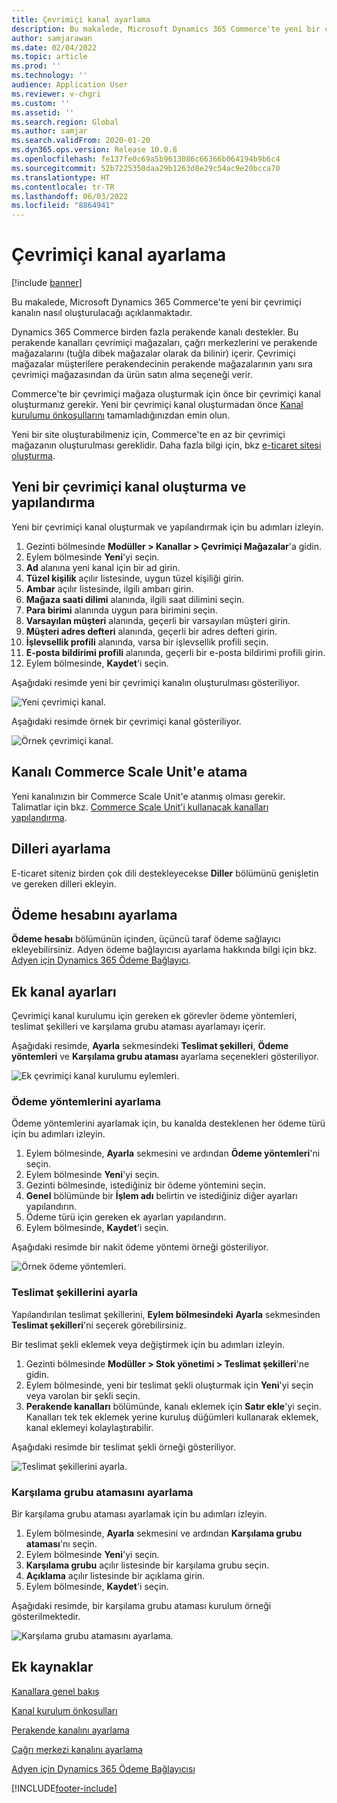 ```yaml
---
title: Çevrimiçi kanal ayarlama
description: Bu makalede, Microsoft Dynamics 365 Commerce'te yeni bir çevrimiçi kanalın nasıl oluşturulacağı açıklanmaktadır.
author: samjarawan
ms.date: 02/04/2022
ms.topic: article
ms.prod: ''
ms.technology: ''
audience: Application User
ms.reviewer: v-chgri
ms.custom: ''
ms.assetid: ''
ms.search.region: Global
ms.author: samjar
ms.search.validFrom: 2020-01-20
ms.dyn365.ops.version: Release 10.0.8
ms.openlocfilehash: fe137fe0c69a5b9613086c66366b064194b9b6c4
ms.sourcegitcommit: 52b7225350daa29b1263d8e29c54ac9e20bcca70
ms.translationtype: HT
ms.contentlocale: tr-TR
ms.lasthandoff: 06/03/2022
ms.locfileid: "8864941"
---
```

# <a name="set-up-an-online-channel"></a>Çevrimiçi kanal ayarlama

[!include [banner](includes/banner.md)]

Bu makalede, Microsoft Dynamics 365 Commerce'te yeni bir çevrimiçi kanalın nasıl oluşturulacağı açıklanmaktadır.

Dynamics 365 Commerce birden fazla perakende kanalı destekler. Bu perakende kanalları çevrimiçi mağazaları, çağrı merkezlerini ve perakende mağazalarını (tuğla dibek mağazalar olarak da bilinir) içerir. Çevrimiçi mağazalar müşterilere perakendecinin perakende mağazalarının yanı sıra çevrimiçi mağazasından da ürün satın alma seçeneği verir.

Commerce'te bir çevrimiçi mağaza oluşturmak için önce bir çevrimiçi kanal oluşturmanız gerekir. Yeni bir çevrimiçi kanal oluşturmadan önce [Kanal kurulumu önkoşullarını](channels-prerequisites.md) tamamladığınızdan emin olun.

Yeni bir site oluşturabilmeniz için, Commerce'te en az bir çevrimiçi mağazanın oluşturulması gereklidir. Daha fazla bilgi için, bkz [e-ticaret sitesi oluşturma](create-ecommerce-site.md).

## <a name="create-and-configure-a-new-online-channel"></a>Yeni bir çevrimiçi kanal oluşturma ve yapılandırma

Yeni bir çevrimiçi kanal oluşturmak ve yapılandırmak için bu adımları izleyin.

1. Gezinti bölmesinde **Modüller \> Kanallar \> Çevrimiçi Mağazalar**'a gidin.
1. Eylem bölmesinde **Yeni**'yi seçin.
1. **Ad** alanına yeni kanal için bir ad girin.
1. **Tüzel kişilik** açılır listesinde, uygun tüzel kişiliği girin.
1. **Ambar** açılır listesinde, ilgili ambarı girin.
1. **Mağaza saati dilimi** alanında, ilgili saat dilimini seçin.
1. **Para birimi** alanında uygun para birimini seçin.
1. **Varsayılan müşteri** alanında, geçerli bir varsayılan müşteri girin.
1. **Müşteri adres defteri** alanında, geçerli bir adres defteri girin.
1. **İşlevsellik profili** alanında, varsa bir işlevsellik profili seçin.
1. **E-posta bildirimi profili** alanında, geçerli bir e-posta bildirimi profili girin.
1. Eylem bölmesinde, **Kaydet**'i seçin.

Aşağıdaki resimde yeni bir çevrimiçi kanalın oluşturulması gösteriliyor.

![Yeni çevrimiçi kanal.](media/channel-setup-online-1.png)

Aşağıdaki resimde örnek bir çevrimiçi kanal gösteriliyor.

![Örnek çevrimiçi kanal.](media/channel-setup-online-2.png)

## <a name="assign-the-channel-to-a-commerce-scale-unit"></a>Kanalı Commerce Scale Unit'e atama

Yeni kanalınızın bir Commerce Scale Unit'e atanmış olması gerekir. Talimatlar için bkz. [Commerce Scale Unit'i kullanacak kanalları yapılandırma](../fin-ops-core/dev-itpro/deployment/initialize-retail-channels.md#configure-channels-to-use-commerce-scale-unit).

## <a name="set-up-languages"></a>Dilleri ayarlama

E-ticaret siteniz birden çok dili destekleyecekse **Diller** bölümünü genişletin ve gereken dilleri ekleyin.

## <a name="set-up-payment-account"></a>Ödeme hesabını ayarlama

**Ödeme hesabı** bölümünün içinden, üçüncü taraf ödeme sağlayıcı ekleyebilirsiniz. Adyen ödeme bağlayıcısı ayarlama hakkında bilgi için bkz. [Adyen için Dynamics 365 Ödeme Bağlayıcı](./dev-itpro/adyen-connector.md).

## <a name="additional-channel-setup"></a>Ek kanal ayarları

Çevrimiçi kanal kurulumu için gereken ek görevler ödeme yöntemleri, teslimat şekilleri ve karşılama grubu ataması ayarlamayı içerir.

Aşağıdaki resimde, **Ayarla** sekmesindeki **Teslimat şekilleri**, **Ödeme yöntemleri** ve **Karşılama grubu ataması** ayarlama seçenekleri gösteriliyor.

![Ek çevrimiçi kanal kurulumu eylemleri.](media/channel-setup-online-3.png)

### <a name="set-up-payment-methods"></a>Ödeme yöntemlerini ayarlama

Ödeme yöntemlerini ayarlamak için, bu kanalda desteklenen her ödeme türü için bu adımları izleyin.

1. Eylem bölmesinde, **Ayarla** sekmesini ve ardından **Ödeme yöntemleri**'ni seçin.
1. Eylem bölmesinde **Yeni**'yi seçin.
1. Gezinti bölmesinde, istediğiniz bir ödeme yöntemini seçin.
1. **Genel** bölümünde bir **İşlem adı** belirtin ve istediğiniz diğer ayarları yapılandırın.
1. Ödeme türü için gereken ek ayarları yapılandırın.
1. Eylem bölmesinde, **Kaydet**'i seçin.

Aşağıdaki resimde bir nakit ödeme yöntemi örneği gösteriliyor.

![Örnek ödeme yöntemleri.](media/channel-setup-retail-5.png)

### <a name="set-up-modes-of-delivery"></a>Teslimat şekillerini ayarla

Yapılandırılan teslimat şekillerini, **Eylem bölmesindeki** **Ayarla** sekmesinden **Teslimat şekilleri**'ni seçerek görebilirsiniz.  

Bir teslimat şekli eklemek veya değiştirmek için bu adımları izleyin.

1. Gezinti bölmesinde **Modüller \> Stok yönetimi \> Teslimat şekilleri**'ne gidin.
1. Eylem bölmesinde, yeni bir teslimat şekli oluşturmak için **Yeni**'yi seçin veya varolan bir şekli seçin.
1. **Perakende kanalları** bölümünde, kanalı eklemek için **Satır ekle**'yi seçin. Kanalları tek tek eklemek yerine kuruluş düğümleri kullanarak eklemek, kanal eklemeyi kolaylaştırabilir.

Aşağıdaki resimde bir teslimat şekli örneği gösteriliyor.

![Teslimat şekillerini ayarla.](media/channel-setup-retail-7.png)

### <a name="set-up-a-fulfillment-group-assignment"></a>Karşılama grubu atamasını ayarlama

Bir karşılama grubu ataması ayarlamak için bu adımları izleyin.

1. Eylem bölmesinde, **Ayarla** sekmesini ve ardından **Karşılama grubu ataması**'nı seçin.
1. Eylem bölmesinde **Yeni**'yi seçin.
1. **Karşılama grubu** açılır listesinde bir karşılama grubu seçin.
1. **Açıklama** açılır listesinde bir açıklama girin.
1. Eylem bölmesinde, **Kaydet**'i seçin.

Aşağıdaki resimde, bir karşılama grubu ataması kurulum örneği gösterilmektedir.

![Karşılama grubu atamasını ayarlama.](media/channel-setup-retail-9.png)

## <a name="additional-resources"></a>Ek kaynaklar

[Kanallara genel bakış](channels-overview.md)

[Kanal kurulum önkoşulları](channels-prerequisites.md)

[Perakende kanalını ayarlama](channel-setup-retail.md)

[Çağrı merkezi kanalını ayarlama](channel-setup-callcenter.md)

[Adyen için Dynamics 365 Ödeme Bağlayıcısı](./dev-itpro/adyen-connector.md)


[!INCLUDE[footer-include](../includes/footer-banner.md)]
